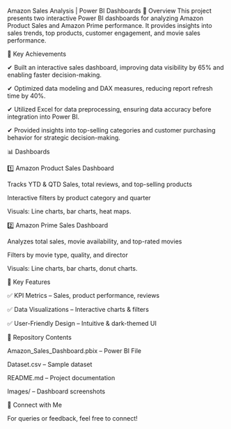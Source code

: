 Amazon Sales Analysis | Power BI Dashboards
📌 Overview
This project presents two interactive Power BI dashboards for analyzing Amazon Product Sales and Amazon Prime performance. It provides insights into sales trends, top products, customer engagement, and movie sales performance.

🚀 Key Achievements

✔ Built an interactive sales dashboard, improving data visibility by 65% and enabling faster decision-making.

✔ Optimized data modeling and DAX measures, reducing report refresh time by 40%.

✔ Utilized Excel for data preprocessing, ensuring data accuracy before integration into Power BI.

✔ Provided insights into top-selling categories and customer purchasing behavior for strategic decision-making.

📊 Dashboards

1️⃣ Amazon Product Sales Dashboard

Tracks YTD & QTD Sales, total reviews, and top-selling products

Interactive filters by product category and quarter

Visuals: Line charts, bar charts, heat maps.

2️⃣ Amazon Prime Sales Dashboard

Analyzes total sales, movie availability, and top-rated movies

Filters by movie type, quality, and director

Visuals: Line charts, bar charts, donut charts.

🔹 Key Features

✅ KPI Metrics – Sales, product performance, reviews

✅ Data Visualizations – Interactive charts & filters

✅ User-Friendly Design – Intuitive & dark-themed UI

📂 Repository Contents

Amazon_Sales_Dashboard.pbix – Power BI File

Dataset.csv – Sample dataset

README.md – Project documentation

Images/ – Dashboard screenshots

📧 Connect with Me

For queries or feedback, feel free to connect!

